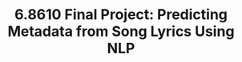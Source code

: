 ---
title: "6.8610 Final Project: Predicting Metadata from Song Lyrics Using NLP"
excerpt: "
[6.8610](https://mit-6861.github.io/) is MIT's graduate NLP class. For our final project, we developed a method for automatically predicting song metadata (attributes such as danceability, energy, etc). Our algorithm shows high promise and is a step towards replacing Spotify's crowdsourced metadata system, which can be highly inaccurate and incomplete. <br/>

[paper](https://slolla.github.io/files/nlp.pdf)"

collection: experience
---